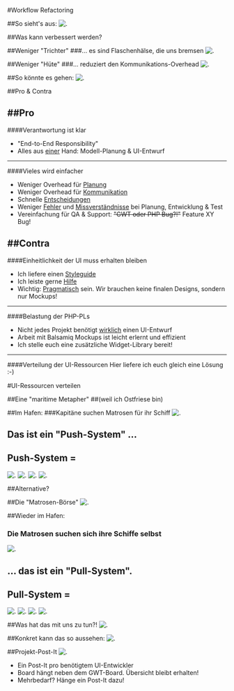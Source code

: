 #Workflow Refactoring



##So sieht's aus:
![.](PHPUndGWTLangsam.png)



##Was kann verbessert werden?


##Weniger "Trichter"
###... es sind Flaschenhälse, die uns bremsen
![.](LessFunnelsSmaller.png)


##Weniger "Hüte"
###... reduziert den Kommunikations-Overhead
![.](LessHatsSmaller.png)



##So könnte es gehen:
![.](PHPundGWTschnell.png)



##Pro & Contra


##Pro
---
####Verantwortung ist klar
- "End-to-End Responsibility"
- Alles aus <u>einer</u> Hand: Modell-Planung & UI-Entwurf
---
####Vieles wird einfacher
- Weniger Overhead für <u>Planung</u>
- Weniger Overhead für <u>Kommunikation</u>
- Schnelle <u>Entscheidungen</u></li>
- Weniger <u>Fehler</u> und <u>Missverständnisse</u> bei Planung, Entwicklung & Test
- Vereinfachung für QA & Support: <strike>"GWT oder PHP Bug?!"</strike> Feature XY Bug!


##Contra
---
####Einheitlichkeit der UI muss erhalten bleiben
- Ich liefere einen <u>Styleguide</u>
- Ich leiste gerne <u>Hilfe</u>
- Wichtig: <u>Pragmatisch</u> sein. Wir brauchen keine finalen Designs, sondern nur Mockups!
---
####Belastung der PHP-PLs
- Nicht jedes Projekt benötigt <u>wirklich</u> einen UI-Entwurf
- Arbeit mit Balsamiq Mockups ist leicht erlernt und effizient
- Ich stelle euch eine zusätzliche Widget-Library bereit!
---
####Verteilung der UI-Ressourcen
Hier liefere ich euch gleich eine Lösung :-)



#UI-Ressourcen verteilen


##Eine "maritime Metapher"
##(weil ich Ostfriese bin)


##Im Hafen:
###Kapitäne suchen Matrosen für ihr Schiff
![.](HafenSmall.png)


## Das ist ein "Push-System" ...


## Push-System =
![.](jB10Q4F.gif)
![.](traffic.gif)
![.](PMJYz8t.gif)
![.](wtf.gif)


##Alternative?


##Die "Matrosen-Börse"
![.](MatrosenBoardSmall.png)


##Wieder im Hafen:
### Die Matrosen suchen sich ihre Schiffe selbst
![.](HafenPullSystemSmall.png)


## ... das ist ein "Pull-System".


## Pull-System =
![.](DoughMade.gif)
![.](IceCreamSandwichesMade.gif)
![.](Vn6NGKh.gif)
![.](aWZpOj3_460sa.gif)


##Was hat das mit uns zu tun?!
![.](thefuckyousay.gif)


##Konkret kann das so aussehen:
![.](AnheuernBoardSmall.png)


##Projekt-Post-It
![.](ProjectPostItSmall.png)

- Ein Post-It pro benötigtem UI-Entwickler
- Board hängt neben dem GWT-Board. Übersicht bleibt erhalten!
- Mehrbedarf? Hänge ein Post-It dazu!